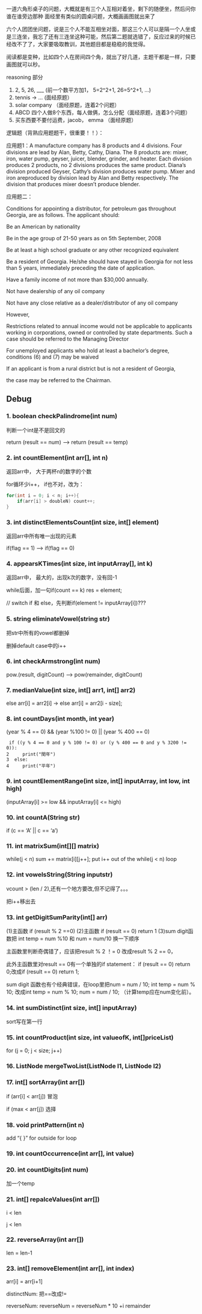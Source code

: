 

一道六角形桌子的问题，大概就是有三个人互相对着坐，剩下的随便坐，然后问你谁在谁旁边那种
面经里有类似的圆桌问题，大概画画图就出来了

六个人团团坐问题，说是三个人不能互相坐对面，那这三个人可以是隔一个人坐或是三连坐，我忘了还有三连坐这种可能，然后第二题就选错了，反应过来的时候已经改不了了，大家要吸取教训，其他题目都是稳稳的我觉得。


阅读都是变种，比如四个人在房间四个角，就出了好几道，主题干都是一样，只要画图就可以秒。

reasoning 部分

1. 2, 5, 26, ___  (前一个数平方加1， 5=2^2+1, 26=5^2+1, ...)
2. tennis -> ...  (面经原题）
3. solar company （面经原题，连着2个问题）
4. ABCD 四个人做8个东西，每人做俩，怎么分配（面经原题，连着3个问题）
5. 买东西要不要付运费，jacob， emma （面经原题）

逻辑题（背熟应用题题干，很重要！！）：

应用题1：A manufacture company has 8 products and 4 divisions. Four divisions are lead by Alan, Betty, Cathy, Diana. The 8 products are: mixer, iron, water pump, geyser, juicer, blender, grinder, and heater. Each division produces 2 products, no 2 divisions produces the same product. Diana’s division produced Geyser, Cathy’s division produces water pump. Mixer and iron areproduced by division lead by Alan and Betty respectively. The division that produces mixer doesn’t produce blender.



应用题二：

Conditions for appointing a distributor, for petroleum gas throughout Georgia, are as follows. The applicant should:

Be an American by nationality

Be in the age group of 21-50 years as on 5th September, 2008

Be at least a high school graduate or any other recognized equivalent

Be a resident of Georgia. He/she should have stayed in Georgia for not less than 5 years, immediately preceding the date of application.

Have a family income of not more than $30,000 annually.

Not have dealership of any oil company

Not have any close relative as a dealer/distributor of any oil company

However,

Restrictions related to annual income would not be applicable to applicants working in corporations, owned or controlled by state departments. Such a case should be referred to the Managing Director

For unemployed applicants who hold at least a bachelor’s degree, conditions (6) and (7) may be waived

If an applicant is from a rural district but is not a resident of Georgia,

 the case may be referred to the Chairman.














## Debug

### 1. boolean checkPalindrome(int num)

判断一个int是不是回文的

return (result == num) --> return (result == temp)



### 2. int countElement(int arr[], int n)

返回arr中， 大于两杯n的数字的个数

for循环少i++， if也不对，改为：

```C++
for(int i = 0; i < n; i++){
    if(arr[i] > doubleN) count++;
}
```



### 3. int distinctElementsCount(int size, int[] element)

返回arr中所有唯一出现的元素

if(flag == 1) --> if(flag == 0)



### 4. appearsKTimes(int size, int inputArray[], int k)

返回arr中， 最大的，出现k次的数字，没有回-1



while后面，加一句if(count == k) res = element;

// switch if 和 else，先判断if(element != inputArray[i])???



### 5. string eliminateVowel(string str)

把str中所有的vowel都删掉

删掉default case中的i++





### 6. int checkArmstrong(int num)

pow.(result, digitCount) --> pow(remainder, digitCount)



### 7. medianValue(int size, int[] arr1, int[] arr2)

else arr[i] = arr2[i] → else arr[i] = arr2[i - size];



### 8. int countDays(int month, int year)

(year % 4 == 0) && (year %100 != 0) || (year % 400 == 0)

```
 if ((y % 4 == 0 and y % 100 != 0) or (y % 400 == 0 and y % 3200 != 0)):
2     print("閏年")
3  else:
4     print("平年")
```

### 9. int countElementRange(int size, int[] inputArray, int low, int high)

(inputArray[i] >= low && inputArray[i] <= high)



### 10. int countA(String str)

if (c == ‘A’ || c == ‘a’)



### 11. int matrixSum(int\[\]\[\] matrix)

while(j < n) sum += matrix[i][j++]; put i++ out of the while(j < n) loop



### 12. int vowelsString(String inputstr)

vcount > (len / 2),还有一个地方要改,但不记得了。。。

把i++移出去

### 13. int getDigitSumParity(int[] arr)

(1)主函数 if (result % 2 ==0)
(2)主函数 if (result == 0) return 1
(3)sum digit函数把 int temp = num %10 和 num = num/10 换一下顺序

主函数里判断奇偶错了，应该把result % 2 ！= 0 改成result % 2 == 0，

此外主函数里对result == 0有一个单独的if statement： if (result == 0) return 0;改成if (result == 0) return 1; 

sum digit 函数也有个经典错误，在loop里把num = num / 10; int temp = num % 10; 改成int temp = num % 10; num = num / 10;  （计算temp应在num变化前）。

### 14. int sumDistinct(int size, int[] inputArray)

sort写在第一行



### 15. int countProduct(int size, int valueofK, int[]priceList)

for (j = 0; j < size; j++)



### 16. ListNode mergeTwoList(ListNode l1, ListNode l2)



### 17. int[] sortArray(int arr[])

if (arr[i] < arr[j]) 冒泡

if (max < arr[j]) 选择

### 18. void printPattern(int n)

add “{ }” for outside for loop



### 19. int countOccurrence(int arr[], int value)







### 20. int countDigits(int num)

加一个temp



### 21. int[] repalceValues(int arr[])

i < len

j < len



### 22. reverseArray(int arr[])

len = len-1



### 23. int[] removeElement(int arr[], int index)

arr[i] = arr[i+1]









distinctNum: 把==改成!=



reverseNum: reverseNum = reverseNum * 10 +i remainder























